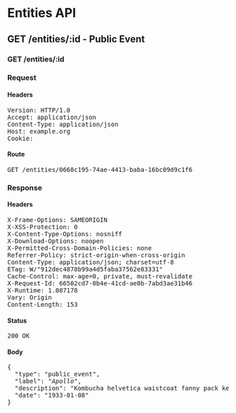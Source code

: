 # Entities API



## GET /entities/:id - Public Event

### GET /entities/:id
### Request

#### Headers

<pre>Version: HTTP/1.0
Accept: application/json
Content-Type: application/json
Host: example.org
Cookie: </pre>

#### Route

<pre>GET /entities/0668c195-74ae-4413-baba-16bc09d9c1f6</pre>

### Response

#### Headers

<pre>X-Frame-Options: SAMEORIGIN
X-XSS-Protection: 0
X-Content-Type-Options: nosniff
X-Download-Options: noopen
X-Permitted-Cross-Domain-Policies: none
Referrer-Policy: strict-origin-when-cross-origin
Content-Type: application/json; charset=utf-8
ETag: W/&quot;912dec4878b99a4d5faba37562e83331&quot;
Cache-Control: max-age=0, private, must-revalidate
X-Request-Id: 66502cd7-0b4e-41cd-ae0b-7abd3ae31b46
X-Runtime: 1.087178
Vary: Origin
Content-Length: 153</pre>

#### Status

<pre>200 OK</pre>

#### Body

<pre>{
  "type": "public_event",
  "label": "<i>Apollo</i>",
  "description": "Kombucha helvetica waistcoat fanny pack keffiyeh.",
  "date": "1933-01-08"
}</pre>
